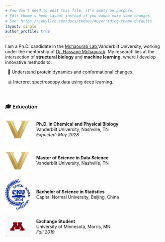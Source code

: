 ```yaml
---
# You don't need to edit this file, it's empty on purpose.
# Edit theme's home layout instead if you wanna make some changes
# See: https://jekyllrb.com/docs/themes/#overriding-theme-defaults
layout: single
author_profile: true
---
```



I am a Ph.D. candidate in the [Mchaourab Lab](https://lab.vanderbilt.edu/mchaourab-lab/),Vanderbilt University, working under the mentorship of [Dr. Hassane Mchaourab](https://www.vanderbilt.edu/ai-proteindynamics/). My research lies at the intersection of **structural biology** and **machine learning**, where I develop innovative methods to:
 
&nbsp;&nbsp;🧬 Understand protein dynamics and conformational changes. 

&nbsp;&nbsp;📊 Interpret spectroscopy data using deep learning.

&nbsp;
### 🎓 Education

<div style="display: flex; align-items: center; margin-bottom: 20px;">
  <img src="/assets/images/vanderbilt.jpeg" alt="Vanderbilt University" style="width: 80px; margin-right: 20px;">
  <div>
    <strong>Ph.D. in Chemical and Physical Biology</strong><br>
    Vanderbilt University, Nashville, TN<br>
    <em>Expected: May 2028 </em>
  </div>
</div>

<div style="display: flex; align-items: center; margin-bottom: 20px;">
  <img src="/assets/images/vanderbilt.jpeg" alt="Vanderbilt University" style="width: 80px; margin-right: 20px;">
  <div>
    <strong>Master of Science in Data Science</strong><br>
    Vanderbilt University, Nashville, TN<br>
  </div>
</div>

<div style="display: flex; align-items: center; margin-bottom: 20px;">
  <img src="/assets/images/CNU.png" alt="Capital Normal University" style="width: 80px; margin-right: 20px;">
  <div>
    <strong>Bachelor of Science in Statistics</strong><br>
    Capital Normal University, Beijing, China<br>
  </div>
</div>

<div style="display: flex; align-items: center; margin-bottom: 20px;">
  <img src="/assets/images/UMN.png" alt="University of Minnesota" style="width: 80px; margin-right: 20px;">
  <div>
    <strong>Exchange Student</strong><br>
    University of Minnesota, Morris, MN<br>
    <em>Fall 2019</em>
  </div>
</div>



